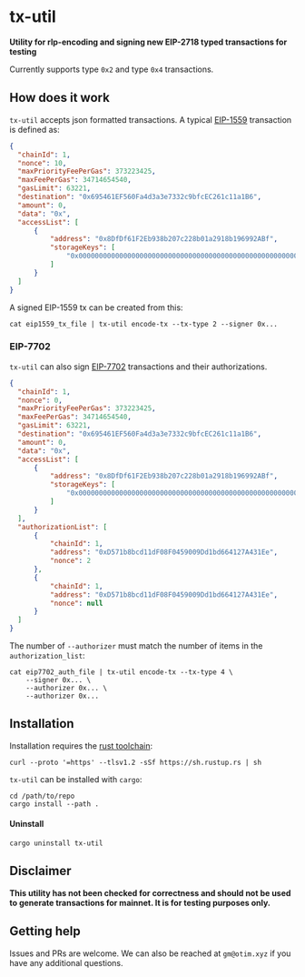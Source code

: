 # tx-util

**Utility for rlp-encoding and signing new EIP-2718 typed transactions for testing**

Currently supports type `0x2` and type `0x4` transactions.

## How does it work

`tx-util` accepts json formatted transactions. A typical [EIP-1559](https://eips.ethereum.org/EIPS/eip-1559) transaction is defined as:

```json
{
  "chainId": 1,
  "nonce": 10,
  "maxPriorityFeePerGas": 373223425,
  "maxFeePerGas": 34714654540,
  "gasLimit": 63221,
  "destination": "0x695461EF560Fa4d3a3e7332c9bfcEC261c11a1B6",
  "amount": 0,
  "data": "0x",
  "accessList": [
      {
          "address": "0x8DfDf61F2Eb938b207c228b01a2918b196992ABf",
          "storageKeys": [
              "0x0000000000000000000000000000000000000000000000000000000000000003"
          ]
      }
  ]
}
```

A signed EIP-1559 tx can be created from this:

```shell
cat eip1559_tx_file | tx-util encode-tx --tx-type 2 --signer 0x...
```

### EIP-7702

`tx-util` can also sign [EIP-7702](https://eips.ethereum.org/EIPS/eip-7702) transactions and their authorizations.

```json
{
  "chainId": 1,
  "nonce": 0,
  "maxPriorityFeePerGas": 373223425,
  "maxFeePerGas": 34714654540,
  "gasLimit": 63221,
  "destination": "0x695461EF560Fa4d3a3e7332c9bfcEC261c11a1B6",
  "amount": 0,
  "data": "0x",
  "accessList": [
      {
          "address": "0x8DfDf61F2Eb938b207c228b01a2918b196992ABf",
          "storageKeys": [
              "0x0000000000000000000000000000000000000000000000000000000000000003"
          ]
      }
  ],
  "authorizationList": [
      {
          "chainId": 1,
          "address": "0xD571b8bcd11dF08F0459009Dd1bd664127A431Ee",
          "nonce": 2
      },
      {
          "chainId": 1,
          "address": "0xD571b8bcd11dF08F0459009Dd1bd664127A431Ee",
          "nonce": null
      }
  ]
}
```

The number of `--authorizer` must match the number of items in the `authorization_list`:

```shell
cat eip7702_auth_file | tx-util encode-tx --tx-type 4 \
    --signer 0x... \
    --authorizer 0x... \
    --authorizer 0x...
```

## Installation

Installation requires the [rust toolchain](https://rustup.rs/):

```shell
curl --proto '=https' --tlsv1.2 -sSf https://sh.rustup.rs | sh
```

`tx-util` can be installed with `cargo`:

```shell
cd /path/to/repo
cargo install --path .
```

#### Uninstall

```shell
cargo uninstall tx-util
```

## Disclaimer

**This utility has not been checked for correctness and should not be used to generate transactions for mainnet. It is for testing purposes only.**

## Getting help

Issues and PRs are welcome. We can also be reached at `gm@otim.xyz` if you have any additional questions.

